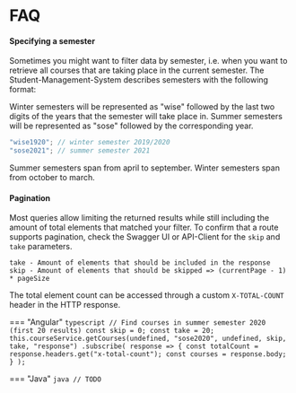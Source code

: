 # FAQ

#### Specifying a semester

Sometimes you might want to filter data by semester, i.e. when you want to retrieve all courses that are taking place in the
current semester. The Student-Management-System describes semesters with the following format:

Winter semesters will be represented as "wise" followed by the last two digits of the years that the semester will take place in.
Summer semesters will be represented as "sose" followed by the corresponding year.

```typescript
"wise1920"; // winter semester 2019/2020
"sose2021"; // summer semester 2021
```

Summer semesters span from april to september.
Winter semesters span from october to march.

#### Pagination

Most queries allow limiting the returned results while still including the amount of total elements that matched your filter.
To confirm that a route supports pagination, check the Swagger UI or API-Client for the `skip` and `take` parameters.

```
take - Amount of elements that should be included in the response
skip - Amount of elements that should be skipped => (currentPage - 1) * pageSize
```

The total element count can be accessed through a custom `X-TOTAL-COUNT` header in the HTTP response.

=== "Angular"
`typescript // Find courses in summer semester 2020 (first 20 results) const skip = 0; const take = 20; this.courseService.getCourses(undefined, "sose2020", undefined, skip, take, "response") .subscribe( response => { const totalCount = response.headers.get("x-total-count"); const courses = response.body; } ); `

=== "Java"
`java // TODO `
